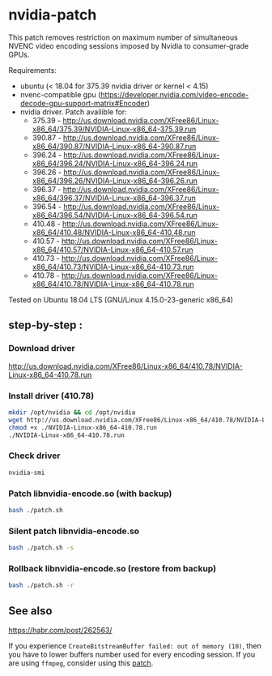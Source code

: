# nvidia-patch

This patch removes restriction on maximum number of simultaneous NVENC video encoding sessions imposed by Nvidia to consumer-grade GPUs.

Requirements:
- ubuntu (< 18.04 for 375.39 nvidia driver or kernel < 4.15)
- nvenc-compatible gpu (https://developer.nvidia.com/video-encode-decode-gpu-support-matrix#Encoder)
- nvidia driver. Patch availible for: 
  - 375.39 - http://us.download.nvidia.com/XFree86/Linux-x86_64/375.39/NVIDIA-Linux-x86_64-375.39.run
  - 390.87 - http://us.download.nvidia.com/XFree86/Linux-x86_64/390.87/NVIDIA-Linux-x86_64-390.87.run
  - 396.24 - http://us.download.nvidia.com/XFree86/Linux-x86_64/396.24/NVIDIA-Linux-x86_64-396.24.run
  - 396.26 - http://us.download.nvidia.com/XFree86/Linux-x86_64/396.26/NVIDIA-Linux-x86_64-396.26.run
  - 396.37 - http://us.download.nvidia.com/XFree86/Linux-x86_64/396.37/NVIDIA-Linux-x86_64-396.37.run
  - 396.54 - http://us.download.nvidia.com/XFree86/Linux-x86_64/396.54/NVIDIA-Linux-x86_64-396.54.run
  - 410.48 - http://us.download.nvidia.com/XFree86/Linux-x86_64/410.48/NVIDIA-Linux-x86_64-410.48.run
  - 410.57 - http://us.download.nvidia.com/XFree86/Linux-x86_64/410.57/NVIDIA-Linux-x86_64-410.57.run
  - 410.73 - http://us.download.nvidia.com/XFree86/Linux-x86_64/410.73/NVIDIA-Linux-x86_64-410.73.run
  - 410.78 - http://us.download.nvidia.com/XFree86/Linux-x86_64/410.78/NVIDIA-Linux-x86_64-410.78.run


Tested on Ubuntu 18.04 LTS (GNU/Linux 4.15.0-23-generic x86_64)

## step-by-step :

### Download driver
http://us.download.nvidia.com/XFree86/Linux-x86_64/410.78/NVIDIA-Linux-x86_64-410.78.run

### Install driver (410.78)
```bash
mkdir /opt/nvidia && cd /opt/nvidia
wget http://us.download.nvidia.com/XFree86/Linux-x86_64/410.78/NVIDIA-Linux-x86_64-410.78.run
chmod +x ./NVIDIA-Linux-x86_64-410.78.run
./NVIDIA-Linux-x86_64-410.78.run
```

### Check driver
```bash
nvidia-smi
```

### Patch libnvidia-encode.so (with backup)
```bash
bash ./patch.sh
```

### Silent patch libnvidia-encode.so
```bash
bash ./patch.sh -s
```

### Rollback libnvidia-encode.so (restore from backup)
```bash
bash ./patch.sh -r
```

## See also

https://habr.com/post/262563/

If you experience `CreateBitstreamBuffer failed: out of memory (10)`, then you have to lower buffers number used for every encoding session. If you are using `ffmpeg`, consider using this [patch](https://gist.github.com/Snawoot/70ae403716c698cb86ab015626d72bd4).


